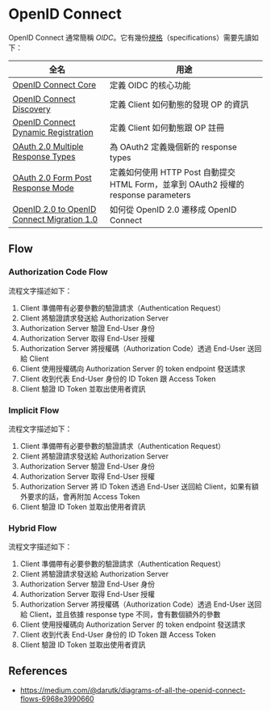 # OpenID Connect

OpenID Connect 通常簡稱 *OIDC*。它有幾份[規格](https://openid.net/developers/specs/)（specifications）需要先讀如下：

| 全名 | 用途 |
| --- | --- |
| [OpenID Connect Core](https://openid.net/specs/openid-connect-core-1_0.html) | 定義 OIDC 的核心功能 |
| [OpenID Connect Discovery](https://openid.net/specs/openid-connect-discovery-1_0.html) | 定義 Client 如何動態的發現 OP 的資訊 |
| [OpenID Connect Dynamic Registration](https://openid.net/specs/openid-connect-registration-1_0.html) | 定義 Client 如何動態跟 OP 註冊 |
| [OAuth 2.0 Multiple Response Types](https://openid.net/specs/oauth-v2-multiple-response-types-1_0.html) | 為 OAuth2 定義幾個新的 response types |
| [OAuth 2.0 Form Post Response Mode](https://openid.net/specs/oauth-v2-form-post-response-mode-1_0.html) | 定義如何使用 HTTP Post 自動提交 HTML Form，並拿到 OAuth2 授權的 response parameters |
| [OpenID 2.0 to OpenID Connect Migration 1.0](https://openid.net/specs/openid-connect-migration-1_0.html) | 如何從 OpenID 2.0 遷移成 OpenID Connect |

## Flow

### Authorization Code Flow

流程文字描述如下：

1.  Client 準備帶有必要參數的驗證請求（Authentication Request）
2.  Client 將驗證請求發送給 Authorization Server
3.  Authorization Server 驗證 End-User 身份
4.  Authorization Server 取得 End-User 授權
5.  Authorization Server 將授權碼（Authorization Code）透過 End-User 送回給 Client
6.  Client 使用授權碼向 Authorization Server 的 token endpoint 發送請求
7.  Client 收到代表 End-User 身份的 ID Token 跟 Access Token
8.  Client 驗證 ID Token 並取出使用者資訊

### Implicit Flow

流程文字描述如下：

1.  Client 準備帶有必要參數的驗證請求（Authentication Request）
2.  Client 將驗證請求發送給 Authorization Server
3.  Authorization Server 驗證 End-User 身份
4.  Authorization Server 取得 End-User 授權
5.  Authorization Server 將 ID Token 透過 End-User 送回給 Client，如果有額外要求的話，會再附加 Access Token
6.  Client 驗證 ID Token 並取出使用者資訊

### Hybrid Flow

流程文字描述如下：

1.  Client 準備帶有必要參數的驗證請求（Authentication Request）
2.  Client 將驗證請求發送給 Authorization Server
3.  Authorization Server 驗證 End-User 身份
4.  Authorization Server 取得 End-User 授權
5.  Authorization Server 將授權碼（Authorization Code）透過 End-User 送回給 Client，並且依據 response type 不同，會有數個額外的參數
6.  Client 使用授權碼向 Authorization Server 的 token endpoint 發送請求
7.  Client 收到代表 End-User 身份的 ID Token 跟 Access Token
8.  Client 驗證 ID Token 並取出使用者資訊

## References

* https://medium.com/@darutk/diagrams-of-all-the-openid-connect-flows-6968e3990660
